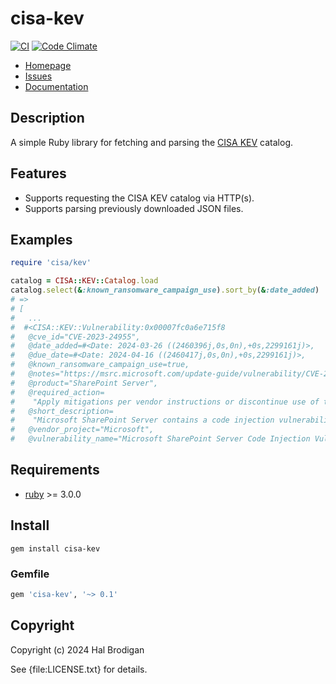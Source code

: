 # cisa-kev

[![CI](https://github.com/postmodern/cisa-kev.rb/actions/workflows/ruby.yml/badge.svg)](https://github.com/postmodern/cisa-kev.rb/actions/workflows/ruby.yml)
[![Code Climate](https://codeclimate.com/github/postmodern/cisa-kev.rb.svg)](https://codeclimate.com/github/postmodern/cisa-kev.rb)

* [Homepage](https://github.com/postmodern/cisa-kev.rb#readme)
* [Issues](https://github.com/postmodern/cisa-kev.rb/issues)
* [Documentation](http://rubydoc.info/gems/cisa-kev/frames)

## Description

A simple Ruby library for fetching and parsing the [CISA KEV] catalog.

## Features

* Supports requesting the CISA KEV catalog via HTTP(s).
* Supports parsing previously downloaded JSON files.

## Examples

```ruby
require 'cisa/kev'

catalog = CISA::KEV::Catalog.load
catalog.select(&:known_ransomware_campaign_use).sort_by(&:date_added)
# =>
# [
#   ...
#  #<CISA::KEV::Vulnerability:0x00007fc0a6e715f8
#   @cve_id="CVE-2023-24955",
#   @date_added=#<Date: 2024-03-26 ((2460396j,0s,0n),+0s,2299161j)>,
#   @due_date=#<Date: 2024-04-16 ((2460417j,0s,0n),+0s,2299161j)>,
#   @known_ransomware_campaign_use=true,
#   @notes="https://msrc.microsoft.com/update-guide/vulnerability/CVE-2023-24955",
#   @product="SharePoint Server",
#   @required_action=
#    "Apply mitigations per vendor instructions or discontinue use of the product if mitigations are unavailable.",
#   @short_description=
#    "Microsoft SharePoint Server contains a code injection vulnerability that allows an authenticated attacker with Site Owner privileges to execute code remotely.",
#   @vendor_project="Microsoft",
#   @vulnerability_name="Microsoft SharePoint Server Code Injection Vulnerability">]
```

## Requirements

* [ruby] >= 3.0.0

## Install

```shell
gem install cisa-kev
```

### Gemfile

```ruby
gem 'cisa-kev', '~> 0.1'
```

## Copyright

Copyright (c) 2024 Hal Brodigan

See {file:LICENSE.txt} for details.

[CISA KEV]: https://www.cisa.gov/known-exploited-vulnerabilities-catalog
[ruby]: https://www.ruby-lang.org/
